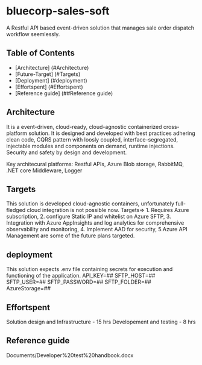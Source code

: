 # bluecorp-sales-soft

A Restful API based event-driven solution that manages sale order dispatch workflow seemlessly. 

## Table of Contents

- [Architecture] (#Architecture)
- [Future-Target] (#Targets)
- [Deployment] (#deployment)
- [Effortspent] (#Effortspent)
- [Reference guide] (##Reference guide)

## Architecture
It is a event-driven, cloud-ready, cloud-agnostic containerized cross-platform solution. It is designed and developed with best practices adhering clean code, CQRS pattern with loosly coupled, interface-segregated, injectable modules and components on demand, runtime injections. Security and safety by design and development.

Key architecural platforms: Restful APIs, Azure Blob storage, RabbitMQ, .NET core Middleware, Logger 


## Targets
This solution is developed cloud-agnostic containers, unfortunately full-fledged cloud integration is not possible now. Targets=> 1. Requires Azure subscription, 2. configure Static IP and whitelist on Azure SFTP, 3. Integration with Azure AppInsights and log analytics for comprehensive observability and monitoring, 4. Implement AAD for security, 5.Azure API Management are some of the future plans targeted.

## deployment
This solution expects .env file containing secrets for execution and functioning of the application.
API_KEY=##
SFTP_HOST=##
SFTP_USER=##
SFTP_PASSWORD=##
SFTP_FOLDER=##
AzureStorage=##

## Effortspent

 Solution design and Infrastructure - 15 hrs
 Developement and testing - 8 hrs

 ## Reference guide
 Documents/Developer%20test%20handbook.docx
